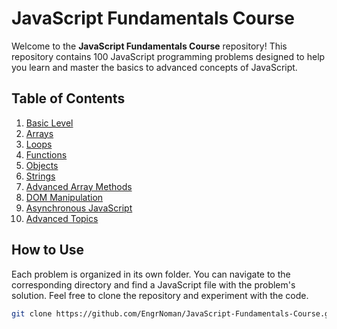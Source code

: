 # JavaScript Fundamentals Course

Welcome to the **JavaScript Fundamentals Course** repository! This repository contains 100 JavaScript programming problems designed to help you learn and master the basics to advanced concepts of JavaScript.

## Table of Contents

1. [Basic Level](#basic-level)
2. [Arrays](#arrays)
3. [Loops](#loops)
4. [Functions](#functions)
5. [Objects](#objects)
6. [Strings](#strings)
7. [Advanced Array Methods](#advanced-array-methods)
8. [DOM Manipulation](#dom-manipulation)
9. [Asynchronous JavaScript](#asynchronous-javascript)
10. [Advanced Topics](#advanced-topics)

## How to Use

Each problem is organized in its own folder. You can navigate to the corresponding directory and find a JavaScript file with the problem's solution. Feel free to clone the repository and experiment with the code.

```bash
git clone https://github.com/EngrNoman/JavaScript-Fundamentals-Course.git
